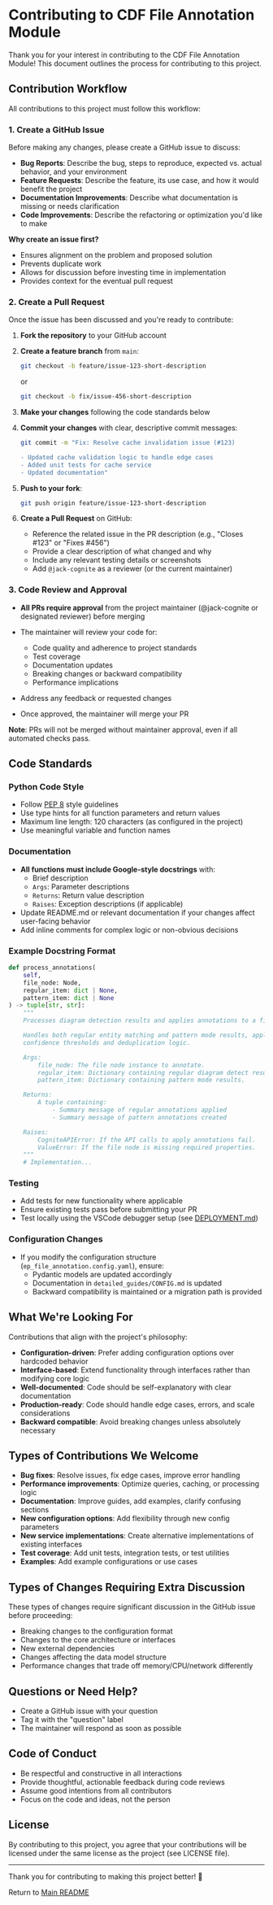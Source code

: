 # Contributing to CDF File Annotation Module

Thank you for your interest in contributing to the CDF File Annotation Module! This document outlines the process for contributing to this project.

## Contribution Workflow

All contributions to this project must follow this workflow:

### 1. Create a GitHub Issue

Before making any changes, please create a GitHub issue to discuss:

- **Bug Reports**: Describe the bug, steps to reproduce, expected vs. actual behavior, and your environment
- **Feature Requests**: Describe the feature, its use case, and how it would benefit the project
- **Documentation Improvements**: Describe what documentation is missing or needs clarification
- **Code Improvements**: Describe the refactoring or optimization you'd like to make

**Why create an issue first?**

- Ensures alignment on the problem and proposed solution
- Prevents duplicate work
- Allows for discussion before investing time in implementation
- Provides context for the eventual pull request

### 2. Create a Pull Request

Once the issue has been discussed and you're ready to contribute:

1. **Fork the repository** to your GitHub account
2. **Create a feature branch** from `main`:

   ```bash
   git checkout -b feature/issue-123-short-description
   ```

   or

   ```bash
   git checkout -b fix/issue-456-short-description
   ```

3. **Make your changes** following the code standards below

4. **Commit your changes** with clear, descriptive commit messages:

   ```bash
   git commit -m "Fix: Resolve cache invalidation issue (#123)

   - Updated cache validation logic to handle edge cases
   - Added unit tests for cache service
   - Updated documentation"
   ```

5. **Push to your fork**:

   ```bash
   git push origin feature/issue-123-short-description
   ```

6. **Create a Pull Request** on GitHub:
   - Reference the related issue in the PR description (e.g., "Closes #123" or "Fixes #456")
   - Provide a clear description of what changed and why
   - Include any relevant testing details or screenshots
   - Add `@jack-cognite` as a reviewer (or the current maintainer)

### 3. Code Review and Approval

- **All PRs require approval** from the project maintainer (@jack-cognite or designated reviewer) before merging
- The maintainer will review your code for:

  - Code quality and adherence to project standards
  - Test coverage
  - Documentation updates
  - Breaking changes or backward compatibility
  - Performance implications

- Address any feedback or requested changes
- Once approved, the maintainer will merge your PR

**Note**: PRs will not be merged without maintainer approval, even if all automated checks pass.

## Code Standards

### Python Code Style

- Follow [PEP 8](https://pep8.org/) style guidelines
- Use type hints for all function parameters and return values
- Maximum line length: 120 characters (as configured in the project)
- Use meaningful variable and function names

### Documentation

- **All functions must include Google-style docstrings** with:
  - Brief description
  - `Args`: Parameter descriptions
  - `Returns`: Return value description
  - `Raises`: Exception descriptions (if applicable)
- Update README.md or relevant documentation if your changes affect user-facing behavior
- Add inline comments for complex logic or non-obvious decisions

### Example Docstring Format

```python
def process_annotations(
    self,
    file_node: Node,
    regular_item: dict | None,
    pattern_item: dict | None
) -> tuple[str, str]:
    """
    Processes diagram detection results and applies annotations to a file.

    Handles both regular entity matching and pattern mode results, applying
    confidence thresholds and deduplication logic.

    Args:
        file_node: The file node instance to annotate.
        regular_item: Dictionary containing regular diagram detect results.
        pattern_item: Dictionary containing pattern mode results.

    Returns:
        A tuple containing:
            - Summary message of regular annotations applied
            - Summary message of pattern annotations created

    Raises:
        CogniteAPIError: If the API calls to apply annotations fail.
        ValueError: If the file node is missing required properties.
    """
    # Implementation...
```

### Testing

- Add tests for new functionality where applicable
- Ensure existing tests pass before submitting your PR
- Test locally using the VSCode debugger setup (see [DEPLOYMENT.md](DEPLOYMENT.md))

### Configuration Changes

- If you modify the configuration structure (`ep_file_annotation.config.yaml`), ensure:
  - Pydantic models are updated accordingly
  - Documentation in `detailed_guides/CONFIG.md` is updated
  - Backward compatibility is maintained or a migration path is provided

## What We're Looking For

Contributions that align with the project's philosophy:

- **Configuration-driven**: Prefer adding configuration options over hardcoded behavior
- **Interface-based**: Extend functionality through interfaces rather than modifying core logic
- **Well-documented**: Code should be self-explanatory with clear documentation
- **Production-ready**: Code should handle edge cases, errors, and scale considerations
- **Backward compatible**: Avoid breaking changes unless absolutely necessary

## Types of Contributions We Welcome

- **Bug fixes**: Resolve issues, fix edge cases, improve error handling
- **Performance improvements**: Optimize queries, caching, or processing logic
- **Documentation**: Improve guides, add examples, clarify confusing sections
- **New configuration options**: Add flexibility through new config parameters
- **New service implementations**: Create alternative implementations of existing interfaces
- **Test coverage**: Add unit tests, integration tests, or test utilities
- **Examples**: Add example configurations or use cases

## Types of Changes Requiring Extra Discussion

These types of changes require significant discussion in the GitHub issue before proceeding:

- Breaking changes to the configuration format
- Changes to the core architecture or interfaces
- New external dependencies
- Changes affecting the data model structure
- Performance changes that trade off memory/CPU/network differently

## Questions or Need Help?

- Create a GitHub issue with your question
- Tag it with the "question" label
- The maintainer will respond as soon as possible

## Code of Conduct

- Be respectful and constructive in all interactions
- Provide thoughtful, actionable feedback during code reviews
- Assume good intentions from all contributors
- Focus on the code and ideas, not the person

## License

By contributing to this project, you agree that your contributions will be licensed under the same license as the project (see LICENSE file).

---

Thank you for contributing to making this project better! 🚀

Return to [Main README](README.md)
